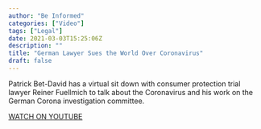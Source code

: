 ```yaml
---
author: "Be Informed"
categories: ["Video"]
tags: ["Legal"]
date: 2021-03-03T15:25:06Z
description: ""
title: "German Lawyer Sues the World Over Coronavirus"
draft: false
---
```


Patrick Bet-David has a virtual sit down with consumer protection trial lawyer Reiner Fuellmich to talk about the Coronavirus and his work on the German Corona investigation committee.   

[WATCH ON YOUTUBE](https://youtu.be/ZpOzHHJmy7g)